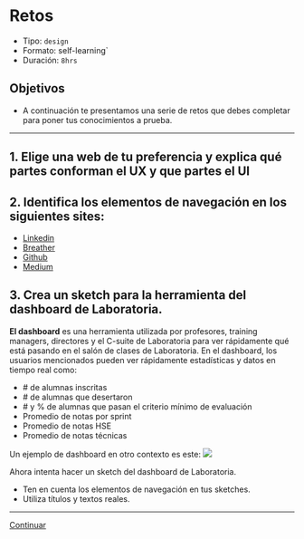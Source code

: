 # Retos
- Tipo: `design`
- Formato: self-learning`
- Duración: `8hrs`

## Objetivos

- A continuación te presentamos una serie de retos que debes completar para
poner tus conocimientos a prueba.

***

## 1. Elige una web de tu preferencia y explica qué partes conforman el UX y que partes el UI


## 2. Identifica los elementos de navegación en los siguientes sites:
 
 * [Linkedin](http://linkedin.com/)
 * [Breather](http://breather.com/)
 * [Github](https://github.com)
 * [Medium](http://medium.com)
 
## 3. Crea un sketch para la herramienta del dashboard de Laboratoria. 

**El dashboard** es una herramienta utilizada por profesores, training managers, directores y el C-suite de Laboratoria para ver rápidamente qué está pasando en el salón de clases de Laboratoria. En el dashboard, los usuarios mencionados pueden ver rápidamente estadísticas y datos en tiempo real como:

- \# de alumnas inscritas
- \# de alumnas que desertaron
- \# y % de alumnas que pasan el criterio mínimo de evaluación
- Promedio de notas por sprint
- Promedio de notas HSE
- Promedio de notas técnicas

Un ejemplo de dashboard en otro contexto es este: ![](https://cdn.colorlib.com/wp/wp-content/uploads/sites/2/free-bootstrap-admin-dashboard-templates.jpg)



Ahora intenta hacer un sketch del dashboard de Laboratoria.

* Ten en cuenta los elementos de navegación en tus sketches.
* Utiliza títulos y textos reales.




***
[Continuar](/01-bootcamp/03-user-experience-design-bootcamp-2017-2/00-intro-ux-design/10-solutions-challenge.md)